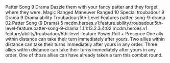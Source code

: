 <ability>
  <name>Patter Song</name>
  <cost>9 Drama</cost>
  <flavor>Dazzle them with your fancy patter and they forget where they were.</flavor>
  <keywords>
    <keyword>Magic</keyword>
    <keyword>Ranged</keyword>
  </keywords>
  <type>Maneuver</type>
  <distance>Ranged 10</distance>
  <target>Special</target>
  <metadata>
    <class>troubadour</class>
    <cost>9 Drama</cost>
    <cost_amount>9</cost_amount>
    <cost_resource>Drama</cost_resource>
    <feature_type>ability</feature_type>
    <file_dpath>Troubadour/5th-Level Features</file_dpath>
    <item_id>patter-song-9-drama</item_id>
    <item_index>02</item_index>
    <item_name>Patter Song (9 Drama)</item_name>
    <level>5</level>
    <scc>mcdm.heroes.v1:feature.ability.troubadour.5th-level-feature:patter-song-9-drama</scc>
    <scdc>1.1.1:13.2.3.4:02</scdc>
    <source>mcdm.heroes.v1</source>
    <type>feature/ability/troubadour/5th-level-feature</type>
  </metadata>
  <effects>
    <effect type="roll">
      <roll>Power Roll + Presence</roll>
      <t1>One ally within distance can take their turn immediately after yours.</t1>
      <t2>Two allies within distance can take their turns immediately after yours in any order.</t2>
      <t3>Three allies within distance can take their turns immediately after yours in any order. One of those allies can have already taken a turn this combat round.</t3>
    </effect>
  </effects>
</ability>
